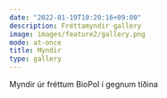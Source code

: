 ```yaml
---
date: "2022-01-19T10:20:16+09:00"
description: Fréttamyndir gallery
image: images/feature2/gallery.png
mode: at-once
title: Myndir
type: gallery
---
```


Myndir úr fréttum BioPol í gegnum tíðina
